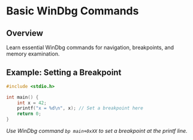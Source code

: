 # Basic WinDbg Commands

## Overview
Learn essential WinDbg commands for navigation, breakpoints, and memory examination.

## Example: Setting a Breakpoint
```c
#include <stdio.h>

int main() {
    int x = 42;
    printf("x = %d\n", x); // Set a breakpoint here
    return 0;
}
```

*Use WinDbg command `bp main+0xXX` to set a breakpoint at the printf line.*
